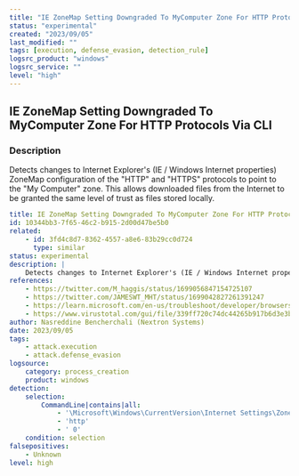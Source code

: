 ```yaml
---
title: "IE ZoneMap Setting Downgraded To MyComputer Zone For HTTP Protocols Via CLI"
status: "experimental"
created: "2023/09/05"
last_modified: ""
tags: [execution, defense_evasion, detection_rule]
logsrc_product: "windows"
logsrc_service: ""
level: "high"
---
```


## IE ZoneMap Setting Downgraded To MyComputer Zone For HTTP Protocols Via CLI

### Description

Detects changes to Internet Explorer's (IE / Windows Internet properties) ZoneMap configuration of the "HTTP" and "HTTPS" protocols to point to the "My Computer" zone. This allows downloaded files from the Internet to be granted the same level of trust as files stored locally.


```yml
title: IE ZoneMap Setting Downgraded To MyComputer Zone For HTTP Protocols Via CLI
id: 10344bb3-7f65-46c2-b915-2d00d47be5b0
related:
    - id: 3fd4c8d7-8362-4557-a8e6-83b29cc0d724
      type: similar
status: experimental
description: |
    Detects changes to Internet Explorer's (IE / Windows Internet properties) ZoneMap configuration of the "HTTP" and "HTTPS" protocols to point to the "My Computer" zone. This allows downloaded files from the Internet to be granted the same level of trust as files stored locally.
references:
    - https://twitter.com/M_haggis/status/1699056847154725107
    - https://twitter.com/JAMESWT_MHT/status/1699042827261391247
    - https://learn.microsoft.com/en-us/troubleshoot/developer/browsers/security-privacy/ie-security-zones-registry-entries
    - https://www.virustotal.com/gui/file/339ff720c74dc44265b917b6d3e3ba0411d61f3cd3c328e9a2bae81592c8a6e5/content
author: Nasreddine Bencherchali (Nextron Systems)
date: 2023/09/05
tags:
    - attack.execution
    - attack.defense_evasion
logsource:
    category: process_creation
    product: windows
detection:
    selection:
        CommandLine|contains|all:
            - '\Microsoft\Windows\CurrentVersion\Internet Settings\ZoneMap\ProtocolDefaults'
            - 'http'
            - ' 0'
    condition: selection
falsepositives:
    - Unknown
level: high

```
